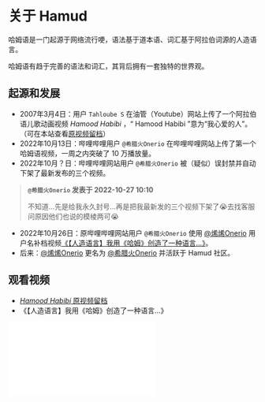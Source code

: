 # 关于 Hamud

哈姆语是一门起源于网络流行哽，语法基于道本语、词汇基于阿拉伯词源的人造语言。

哈姆语有趋于完善的语法和词汇，其背后拥有一套独特的世界观。

## 起源和发展

* 2007年3月4日：用户 `Tahloube S` 在油管（Youtube）网站上传了一个阿拉伯语儿歌动画视频 *Hamood Habibi* ，“ Hamood Habibi ”意为“我心爱的人”。（可在本站查看[原视频留档](Hamood_Habibi.md)）
* 2022年10月13日：哔哩哔哩用户 `@希腊火Onerio` 在哔哩哔哩网站上传了第一个哈姆语视频，一周之内突破了 10 万播放量。
* 2022年10月？日：哔哩哔哩网站用户 `@希腊火Onerio` 被（疑似）误封禁并自动下架了最新发布的三个视频。

> **`@希腊火Onerio` 发表于 2022-10-27 10:10**
>
> 不知道…先是给我永久封号…再是把我最新发的三个视频下架了😭去找客服问原因他们也说的模棱两可😭

* 2022年10月26日：原哔哩哔哩网站用户 `@希腊火Onerio` 使用 [@烯烯Onerio](https://space.bilibili.com/3461580048042619) 用户名补档视频[《【人造语言】我用《哈姆》创造了一种语言…》](https://www.bilibili.com/video/BV1XK411D7yY)。
* 后来：[@烯烯Onerio](https://space.bilibili.com/3461580048042619) 更名为 [@希腊火Onerio](https://space.bilibili.com/3461580048042619) 并活跃于 Hamud 社区。

## 观看视频

* [*Hamood Habibi* 原视频留档](Hamood_Habibi.md)
* 《【人造语言】我用《哈姆》创造了一种语言…》
<iframe src="//player.bilibili.com/player.html?aid=474480073&bvid=BV1XK411D7yY&cid=872394788&page=1" scrolling="no" border="0" frameborder="no" framespacing="0" allowfullscreen="true"></iframe>
